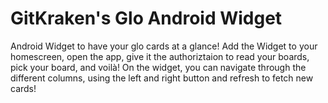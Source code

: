 # GitKraken's Glo Android Widget

Android Widget to have your glo cards at a glance!
Add the Widget to your homescreen, open the app, give it the authoriztaion to read your boards, pick your board, and voilà!
On the widget, you can navigate through the different columns, using the left and right button and refresh to fetch new cards!
